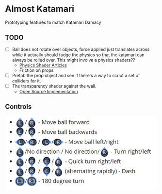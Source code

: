 # Almost Katamari
Prototyping features to match Katamari Damacy

## TODO

- [ ] Ball does not rotate over objects, force applied just translates across while it actually should fudge the physics so that the katamari can always be rolled over. This might involve a physics shaders??
    - [Physics Shader Articles](https://medium.com/sun-dog-studios/rapid-unity-tutorials-1-physics-materials-68758351fd8a)
    - Friction on props
- [ ] Prefab the prop object and see if there's a way to script a set of colliders for it.
- [ ] The transparency shader against the wall.
    - [Open Source Implementation](https://github.com/a-chancey/roll_a_ball/tree/master/Assets/shaders)

## Controls

![controls](./img/controls.png)